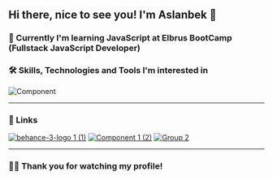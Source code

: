 ## Hi there, nice to see you! I'm Aslanbek 👋
### :book: Currently I'm learning JavaScript at Elbrus BootCamp (Fullstack JavaScript Developer)

### :hammer_and_wrench: Skills, Technologies and Tools I'm interested in
![Component ](https://user-images.githubusercontent.com/99525626/171769091-97b129c8-811a-4eb9-928a-3f0fbe1eb892.png)
___


### 🔗 Links
[![behance-3-logo 1 (1)](https://user-images.githubusercontent.com/99525626/171770322-ecc468e1-843b-40fc-9e2c-52f8a8346575.png)](https://www.behance.net/Kaipaeff)   [![Component 1 (2)](https://user-images.githubusercontent.com/99525626/171770241-79d25202-8ccf-4fde-bc6f-ef27dcb434ef.png)](https://t.me/Pofigor)   [![Group 2](https://user-images.githubusercontent.com/99525626/171772038-abfb541c-87d6-4fe9-9024-13b693d49d87.png)
](mailto:kaipaeff@gmail.com)
___

### :man_technologist: Thank you for watching my profile!
